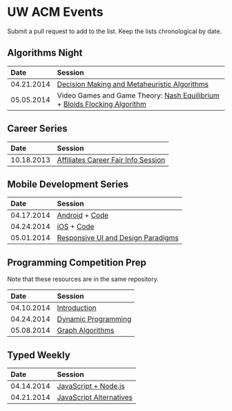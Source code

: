 UW ACM Events 
=============
Submit a pull request to add to the list. Keep the lists chronological by date.  

## Algorithms Night
| Date | Session |
| :--- | :------ |
| 04.21.2014 | [Decision Making and Metaheuristic Algorithms](https://drive.google.com/file/d/0BxBq3eRbZAvEVGRLTDBJNi1OUEE/) |
| 05.05.2014 | Video Games and Game Theory: [Nash Equilibrium](https://onedrive.live.com/view.aspx?resid=AFA68ACFE7AA2E62!8197&ithint=file%2c.pptx&app=PowerPoint&authkey=!APDyYcOZnnjAbD8) + [Bloids Flocking Algorithm](https://github.com/NattyBumppo/flockingdemo) |

## Career Series
| Date | Session |
| :--- | :------ |
| 10.18.2013 | [Affiliates Career Fair Info Session](https://github.com/japacible/present) |

## Mobile Development Series
| Date | Session |
| :--- | :------ |
| 04.17.2014 | [Android](https://docs.google.com/presentation/d/1_IwEd5I0SiiQ0Jb829b8dr5ajB7_QljR7h9py3T8T3U) + [Code](https://github.com/xamgems/acm-androidtalk) |
| 04.24.2014 | [iOS](http://amitburst.me/ios/#/) + [Code](https://github.com/amitburst/ios-demo) |
| 05.01.2014 | [Responsive UI and Design Paradigms](http://grant.github.io/Mobile-Development-Design/#/) |

## Programming Competition Prep
Note that these resources are in the same repository.  

| Date | Session |
| :--- | :------ |
| 04.10.2014 | [Introduction](https://github.com/depstein/programming-competitions) |
| 04.24.2014 | [Dynamic Programming](https://github.com/depstein/programming-competitions) |
| 05.08.2014 | [Graph Algorithms](https://github.com/depstein/programming-competitions) |

## Typed Weekly
| Date | Session |
| :--- | :------ |
| 04.14.2014 | [JavaScript + Node.js](https://github.com/grant/WeeklyTyped-Javascript---Node.js) |
| 04.21.2014 | [JavaScript Alternatives](https://github.com/grant/coffeescript-demos) |
